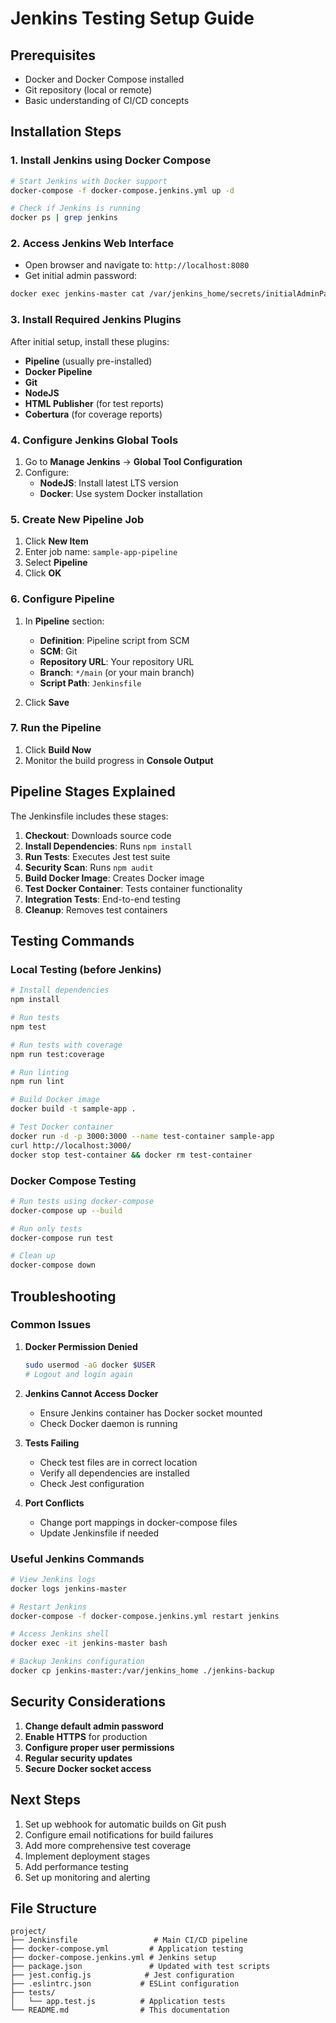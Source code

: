 # Jenkins Testing Setup Guide

## Prerequisites

- Docker and Docker Compose installed
- Git repository (local or remote)
- Basic understanding of CI/CD concepts

## Installation Steps

### 1. Install Jenkins using Docker Compose

```bash
# Start Jenkins with Docker support
docker-compose -f docker-compose.jenkins.yml up -d

# Check if Jenkins is running
docker ps | grep jenkins
```

### 2. Access Jenkins Web Interface

- Open browser and navigate to: `http://localhost:8080`
- Get initial admin password:
```bash
docker exec jenkins-master cat /var/jenkins_home/secrets/initialAdminPassword
```

### 3. Install Required Jenkins Plugins

After initial setup, install these plugins:
- **Pipeline** (usually pre-installed)
- **Docker Pipeline**
- **Git**
- **NodeJS**
- **HTML Publisher** (for test reports)
- **Cobertura** (for coverage reports)

### 4. Configure Jenkins Global Tools

1. Go to **Manage Jenkins** → **Global Tool Configuration**
2. Configure:
   - **NodeJS**: Install latest LTS version
   - **Docker**: Use system Docker installation

### 5. Create New Pipeline Job

1. Click **New Item**
2. Enter job name: `sample-app-pipeline`
3. Select **Pipeline**
4. Click **OK**

### 6. Configure Pipeline

1. In **Pipeline** section:
   - **Definition**: Pipeline script from SCM
   - **SCM**: Git
   - **Repository URL**: Your repository URL
   - **Branch**: `*/main` (or your main branch)
   - **Script Path**: `Jenkinsfile`

2. Click **Save**

### 7. Run the Pipeline

1. Click **Build Now**
2. Monitor the build progress in **Console Output**

## Pipeline Stages Explained

The Jenkinsfile includes these stages:

1. **Checkout**: Downloads source code
2. **Install Dependencies**: Runs `npm install`
3. **Run Tests**: Executes Jest test suite
4. **Security Scan**: Runs `npm audit`
5. **Build Docker Image**: Creates Docker image
6. **Test Docker Container**: Tests container functionality
7. **Integration Tests**: End-to-end testing
8. **Cleanup**: Removes test containers

## Testing Commands

### Local Testing (before Jenkins)

```bash
# Install dependencies
npm install

# Run tests
npm test

# Run tests with coverage
npm run test:coverage

# Run linting
npm run lint

# Build Docker image
docker build -t sample-app .

# Test Docker container
docker run -d -p 3000:3000 --name test-container sample-app
curl http://localhost:3000/
docker stop test-container && docker rm test-container
```

### Docker Compose Testing

```bash
# Run tests using docker-compose
docker-compose up --build

# Run only tests
docker-compose run test

# Clean up
docker-compose down
```

## Troubleshooting

### Common Issues

1. **Docker Permission Denied**
   ```bash
   sudo usermod -aG docker $USER
   # Logout and login again
   ```

2. **Jenkins Cannot Access Docker**
   - Ensure Jenkins container has Docker socket mounted
   - Check Docker daemon is running

3. **Tests Failing**
   - Check test files are in correct location
   - Verify all dependencies are installed
   - Check Jest configuration

4. **Port Conflicts**
   - Change port mappings in docker-compose files
   - Update Jenkinsfile if needed

### Useful Jenkins Commands

```bash
# View Jenkins logs
docker logs jenkins-master

# Restart Jenkins
docker-compose -f docker-compose.jenkins.yml restart jenkins

# Access Jenkins shell
docker exec -it jenkins-master bash

# Backup Jenkins configuration
docker cp jenkins-master:/var/jenkins_home ./jenkins-backup
```

## Security Considerations

1. **Change default admin password**
2. **Enable HTTPS** for production
3. **Configure proper user permissions**
4. **Regular security updates**
5. **Secure Docker socket access**

## Next Steps

1. Set up webhook for automatic builds on Git push
2. Configure email notifications for build failures
3. Add more comprehensive test coverage
4. Implement deployment stages
5. Add performance testing
6. Set up monitoring and alerting

## File Structure

```
project/
├── Jenkinsfile                 # Main CI/CD pipeline
├── docker-compose.yml         # Application testing
├── docker-compose.jenkins.yml # Jenkins setup
├── package.json               # Updated with test scripts
├── jest.config.js            # Jest configuration
├── .eslintrc.json           # ESLint configuration
├── tests/
│   └── app.test.js          # Application tests
└── README.md                # This documentation
```
